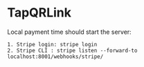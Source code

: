 # TapQRLink

Local payment time should start the server: 

    1. Stripe login: stripe login
    2. Stripe CLI : stripe listen --forward-to localhost:8001/webhooks/stripe/

